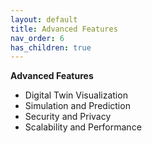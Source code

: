 ```yaml
---
layout: default
title: Advanced Features
nav_order: 6
has_children: true
---
```


**Advanced Features**
   - Digital Twin Visualization
   - Simulation and Prediction
   - Security and Privacy 
   - Scalability and Performance 

